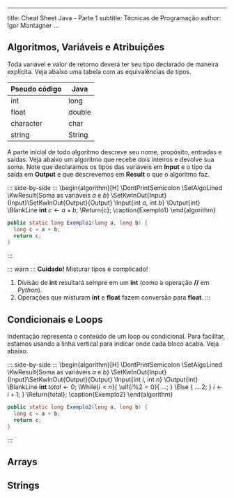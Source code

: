 
---
title: Cheat Sheet Java - Parte 1
subtitle: Técnicas de Programação
author: Igor Montagner
...

<!-- Escreveremos tudo em pseudo código nesta disciplina. Esta folha vai mostrar comandos em Java equivalentes para que possamos implementá-los corretamente. A coluna da esquerda sempre representa pseudo-código, enquanto a da direita sempre é código java. -->

<!-- Todas estruturas de controle (condicionais, loops, `print`) funcionam igual em Python, o que iremos fazer é **retirar as coisas específicas de Python** para que as ideias possam ser implementadas em qualquer linguagem. -->

## Algoritmos, Variáveis e Atribuições

Toda variável e valor de retorno deverá ter seu tipo declarado de maneira explícita. Veja abaixo uma tabela com as equivalências de tipos.

| Pseudo código       | Java         |
|---                  |---           |
| int                 | long         |
| float               | double       |
| character           | char         |
| string              | String       |

A parte inicial de todo algoritmo descreve seu nome, propósito, entradas e saídas. Veja abaixo um algoritmo que recebe dois inteiros e devolve sua soma. Note que declaramos os tipos das variáveis em **Input** e o tipo da saída em **Output** e que descrevemos em **Result** o que o algoritmo faz.  

::: side-by-side :::
\begin{algorithm}[H]
\DontPrintSemicolon
\SetAlgoLined
\KwResult{Soma as variáveis $a$ e $b$}
\SetKwInOut{Input}{Input}\SetKwInOut{Output}{Output}
\Input{int $a$, int $b$}
\Output{int}
\BlankLine
$\textbf{int } c \gets a + b$\;
\Return{c}\;
\caption{Exemplo1}
\end{algorithm} 

```java
public static long Exemplo1(long a, long b) {
  long c = a + b;
  return c;
}
```
:::

::: warn :::
**Cuidado!** Misturar tipos é complicado!

1. Divisão de **int** resultará sempre em um **int** (como a operação **//** em *Python*).
2. Operações que misturam **int** e **float** fazem conversão para **float**.
:::

## Condicionais e Loops

Indentação representa o conteúdo de um loop ou condicional. Para facilitar, estamos usando a linha vertical para indicar onde cada bloco acaba. Veja abaixo.


::: side-by-side :::
\begin{algorithm}[H]
\DontPrintSemicolon
\SetAlgoLined
\KwResult{Soma as variáveis $a$ e $b$}
\SetKwInOut{Input}{Input}\SetKwInOut{Output}{Output}
\Input{int $i$, int $n$}
\Output{int}
\BlankLine
$\textbf{int } total \gets 0$\;
\While{$i < n$}{
  \uIf{$i \% 2 = 0$}{
    ...\;
  } \Else {
    ....2\;
  }
  $i \gets i + 1$\;
}
\Return{total}\;
\caption{Exemplo2}
\end{algorithm} 

```java
public static long Exemplo2(long a, long b) {
  long c = a + b;
  return c;
}
```
:::
## Arrays

## Strings
